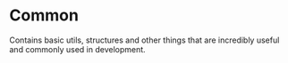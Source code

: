 # Common

Contains basic utils, structures and other things that are incredibly useful and commonly used in development.
